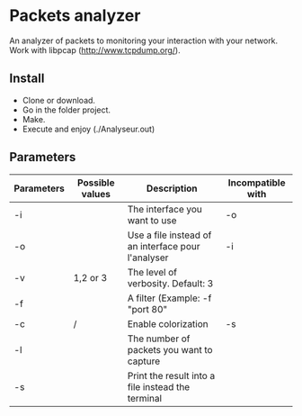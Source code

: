 # Packets analyzer
An analyzer of packets to monitoring your interaction with your network. Work with libpcap (http://www.tcpdump.org/).

## Install
  - Clone or download.
  - Go in the folder project.
  - Make.
  - Execute and enjoy (./Analyseur.out)

## Parameters

| Parameters     |  Possible values | Description   | Incompatible with |
| -------------  | ---------------- | ------------- | ----------------- |
| -i | <interfaces>     | The interface you want to use  | -o      |
| -o     | <file>     | Use a file instead of an interface pour l'analyser  | -i      |
| -v     | 1,2 or 3     | The level of verbosity. Default: 3  |      |
| -f     | <filter>     | A filter (Example: -f "port 80"  |      |
| -c  | /     | Enable colorization  | -s   |
| -l  | <number>     | The number of packets you want to capture  |   |
| -s  | <file>     | Print the result into a file instead the terminal |   |
